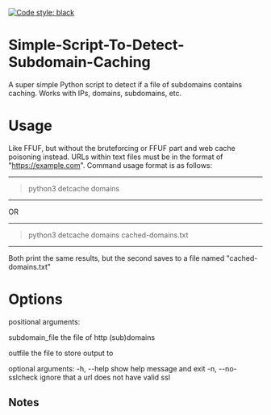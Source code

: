 [![Code style: black](https://img.shields.io/badge/code%20style-black-000000.svg)](https://github.com/psf/black)

# Simple-Script-To-Detect-Subdomain-Caching
A super simple Python script to detect if a file of subdomains contains caching. Works with IPs, domains, subdomains, etc.

# Usage
Like FFUF, but without the bruteforcing or FFUF part and web cache poisoning instead. URLs within text files must be in the format of "https://example.com". Command usage format is as follows:

-----------------------------------------------------------------
> python3 detcache domains
-----------------------------------------------------------------

OR

------------------------------------------------------------------
> python3 detcache domains cached-domains.txt
------------------------------------------------------------------

Both print the same results, but the second saves to a file named "cached-domains.txt"

# Options

positional arguments:

  subdomain_file     the file of http (sub)domains
  
  outfile            the file to store output to

optional arguments:
  -h, --help         show help message and exit
  -n, --no-sslcheck  ignore that a url does not have valid ssl
  
## Notes
